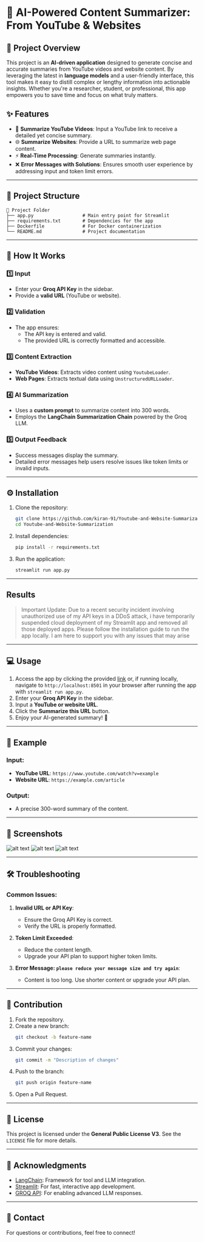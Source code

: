 # 🌟 AI-Powered Content Summarizer: From YouTube & Websites

## 📝 Project Overview

This project is an **AI-driven application** designed to generate concise and accurate summaries from YouTube videos and website content. By leveraging the latest in **language models** and a user-friendly interface, this tool makes it easy to distill complex or lengthy information into actionable insights. Whether you're a researcher, student, or professional, this app empowers you to save time and focus on what truly matters.


## ✨ Features

- 🎥 **Summarize YouTube Videos**: Input a YouTube link to receive a detailed yet concise summary.
- 🌐 **Summarize Websites**: Provide a URL to summarize web page content.
- ⚡ **Real-Time Processing**: Generate summaries instantly.
- ❌ **Error Messages with Solutions**: Ensures smooth user experience by addressing input and token limit errors.

---
## 📂 Project Structure

```
📂 Project Folder
├── app.py                  # Main entry point for Streamlit
├── requirements.txt        # Dependencies for the app
├── Dockerfile              # For Docker containerization
└── README.md               # Project documentation
```

---



## 🔧 How It Works

### 1️⃣ Input
- Enter your **Groq API Key** in the sidebar.
- Provide a **valid URL** (YouTube or website).

### 2️⃣ Validation
- The app ensures:
  - The API key is entered and valid.
  - The provided URL is correctly formatted and accessible.

### 3️⃣ Content Extraction
- **YouTube Videos**: Extracts video content using `YoutubeLoader`.
- **Web Pages**: Extracts textual data using `UnstructuredURLLoader`.

### 4️⃣ AI Summarization
- Uses a **custom prompt** to summarize content into 300 words.
- Employs the **LangChain Summarization Chain** powered by the Groq LLM.

### 5️⃣ Output Feedback
- Success messages display the summary.
- Detailed error messages help users resolve issues like token limits or invalid inputs.


---

## ⚙️ Installation

1. Clone the repository:
   ```bash
   git clone https://github.com/kiran-91/Youtube-and-Website-Summarization.git
   cd Youtube-and-Website-Summarization
   ```

2. Install dependencies:
   ```bash
   pip install -r requirements.txt
   ```

3. Run the application:
   ```bash
   streamlit run app.py
   ```

---

## Results
> Important Update: Due to a recent security incident involving unauthorized use of my API keys in a DDoS attack, i have temporarily suspended cloud deployment of my Streamlit app and removed all those deployed apps. Please follow the installation guide to run the app locally. I am here to support you with any issues that may arise


---

## 💻 Usage

1. Access the app by clicking the provided [link](https://ytsummarise.streamlit.app/) or, if running locally, navigate to `http://localhost:8501` in your browser after running the app with `streamlit run app.py`.
2. Enter your **Groq API Key** in the sidebar.
3. Input a **YouTube or website URL**.
4. Click the **Summarize this URL** button.
5. Enjoy your AI-generated summary! 🎉

---

## 🌟 Example

### Input:
- **YouTube URL**: `https://www.youtube.com/watch?v=example`
- **Website URL**: `https://example.com/article`

### Output:
- A precise 300-word summary of the content.

---

## 📸 Screenshots
![alt text](image-1.png)
![alt text](image.png)
![alt text](image-2.png)

--- 

## 🛠️ Troubleshooting

### Common Issues:

1. **Invalid URL or API Key**:
   - Ensure the Groq API Key is correct.
   - Verify the URL is properly formatted.

2. **Token Limit Exceeded**:
   - Reduce the content length.
   - Upgrade your API plan to support higher token limits.

3. **Error Message: `please reduce your message size and try again`**:
   - Content is too long. Use shorter content or upgrade your API plan.


---

## 🤝 Contribution

1. Fork the repository.
2. Create a new branch:
   ```bash
   git checkout -b feature-name
   ```
3. Commit your changes:
   ```bash
   git commit -m "Description of changes"
   ```
4. Push to the branch:
   ```bash
   git push origin feature-name
   ```
5. Open a Pull Request.

---

## 📜 License

This project is licensed under the **General Public License V3**. See the `LICENSE` file for more details.

---

## 🙌 Acknowledgments

- [LangChain](https://www.langchain.com/): Framework for tool and LLM integration.
- [Streamlit](https://streamlit.io/): For fast, interactive app development.
- [GROQ API](https://www.groq.com/): For enabling advanced LLM responses.

---

## 📧 Contact
For questions or contributions, feel free to connect!

